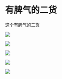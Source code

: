 # 有脾气的二货

这个有脾气的二货

![](https://1.z.wiki/images/20211117/0cb0c9fa0b484145b883a8781ecdf9c1.png?x-oss-process=style/z.wiki)

![](https://0.z.wiki/images/20211117/176d60855ed54860b208a01d1ccba3ea.png?x-oss-process=style/z.wiki)

![](https://2.z.wiki/images/20211117/4e02f70668dc418fb69ba3aa7289a5c4.png?x-oss-process=style/z.wiki)

![](https://3.z.wiki/images/20211117/7f046c2d601b49f587e7dc9fa81c173a.png?x-oss-process=style/z.wiki)

![](https://4.z.wiki/images/20211117/8ddf87a9750344d494532dc760bd8c22.png?x-oss-process=style/z.wiki)



